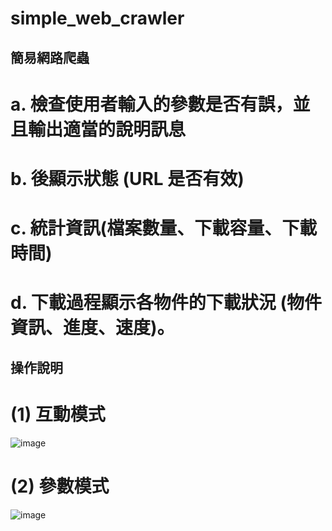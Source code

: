 # simple_web_crawler

## 簡易網路爬蟲
# a. 檢查使用者輸入的參數是否有誤，並且輸出適當的說明訊息 
# b. 後顯示狀態 (URL 是否有效) 
# c. 統計資訊(檔案數量、下載容量、下載時間) 
# d. 下載過程顯示各物件的下載狀況 (物件資訊、進度、速度)。

## 操作說明
# (1) 互動模式
![image](https://github.com/user-attachments/assets/4cb97e90-b05d-40cb-bbcd-f8a05273264d)
# (2) 參數模式
![image](https://github.com/user-attachments/assets/c68f59f9-8e81-4d84-9080-c8d50a9425be)



